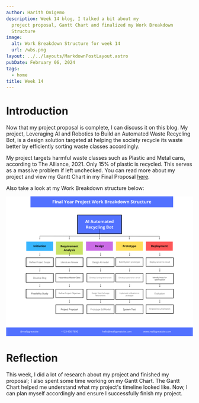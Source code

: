 ```yaml
---
author: Harith Onigemo
description: Week 14 blog, I talked a bit about my
  project proposal, Gantt Chart and finalized my Work Breakdown
  Structure
image:
  alt: Work Breakdown Structure for week 14
  url: /wbs.png
layout: ../../layouts/MarkdownPostLayout.astro
pubDate: February 06, 2024
tags:
  - home
title: Week 14
---
```


# Introduction

Now that my project proposal is complete, I can discuss it on this blog.
My project, Leveraging AI and Robotics to Build an Automated Waste
Recycling Bot, is a design solution targeted at helping the society recycle
its waste better by efficiently sorting waste classes accordingly.

My project targets harmful waste classes such as Plastic and Metal cans,
according to The Alliance, 2021. Only 15% of plastic is recycled. This
serves as a massive problem if left unchecked. You can read more about
my project and view my Gantt Chart in my Final Proposal
[here](https://drive.google.com/file/d/1GnsYqk4kHEB3t5XB9mV1vFehSwlkAUzh/view?usp=sharing).

Also take a look at my Work Breakdown structure below:

![Work Breakdown Structure](./public/week14/media/image1.png)

# Reflection

This week, I did a lot of research about my project and finished my
proposal; I also spent some time working on my Gantt Chart. The Gantt
Chart helped me understand what my project's timeline looked like. Now,
I can plan myself accordingly and ensure I successfully finish my
project.
